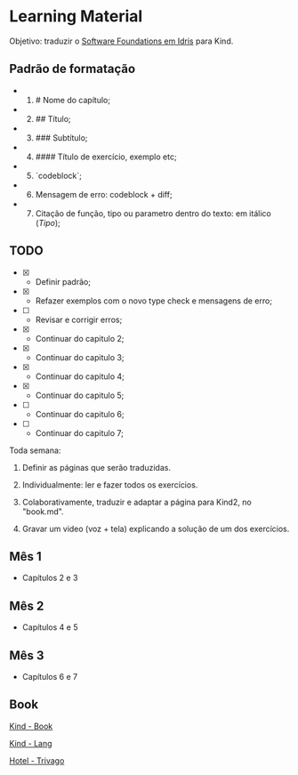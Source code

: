 # Learning Material

Objetivo: traduzir o [Software Foundations em Idris](https://idris-hackers.github.io/software-foundations/pdf/sf-idris-2018.pdf) para Kind.

## Padrão de formatação

- 1. \# Nome do capítulo;
- 2. \## Título;
- 3. \### Subtítulo;
- 4. \#### Título de exercício, exemplo etc;
- 5. \`codeblock\`;
- 6. Mensagem de erro: codeblock + diff;
- 7. Citação de função, tipo ou parametro dentro do texto: em itálico (*Tipo*);

## TODO

- [x] - Definir padrão;
- [x] - Refazer exemplos com o novo type check e mensagens de erro;
- [ ] - Revisar e corrigir erros;
- [x] - Continuar do capitulo 2;
- [x] - Continuar do capitulo 3;
- [x] - Continuar do capitulo 4;
- [x] - Continuar do capitulo 5;
- [ ] - Continuar do capitulo 6;
- [ ] - Continuar do capitulo 7;

Toda semana:

1. Definir as páginas que serão traduzidas.

2. Individualmente: ler e fazer todos os exercícios.

3. Colaborativamente, traduzir e adaptar a página para Kind2, no "book.md".

4. Gravar um video (voz + tela) explicando a solução de um dos exercícios.

## Mês 1

- Capítulos 2 e 3

## Mês 2

- Capítulos 4 e 5

## Mês 3

- Capítulos 6 e 7

## Book

<!--[Kind - Book](https://naoehsavio.github.io/learning/docs/Kind/index.html)-->
<a href="https://naoehsavio.github.io/learning/docs/Kind/index.html" target="_blank">Kind - Book</a>

<a href="https://naoehsavio.github.io/learning/docs/Lang/index.html" target="_blank">Kind - Lang</a>

<!--[Kind - Lang](https://naoehsavio.github.io/learning/docs/Lang/index.html)-->

<a href="https://shattereddisk.github.io/rickroll/rickroll.mp4" target="_blank">Hotel - Trivago</a>
